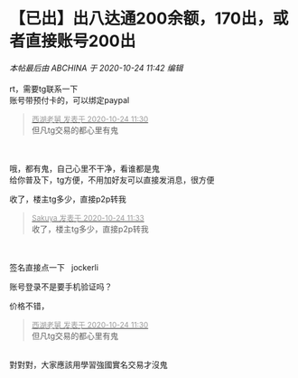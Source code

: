 # 【已出】出八达通200余额，170出，或者直接账号200出


<i class="pstatus"> 本帖最后由 ABCHINA 于 2020-10-24 11:42 编辑 </i><br />
<br />
rt，需要tg联系一下<br />
账号带预付卡的，可以绑定paypal

<div class="quote"><blockquote><font size="2"><a href="https://www.hostloc.com/forum.php?mod=redirect&amp;goto=findpost&amp;pid=9345014&amp;ptid=757913" target="_blank"><font color="#999999">西湖老舅 发表于 2020-10-24 11:30</font></a></font><br />
但凡tg交易的都心里有鬼</blockquote></div><br />
<br />
哦，都有鬼，自己心里不干净，看谁都是鬼<br />
给你普及下，tg方便，不用加好友可以直接发消息，很方便

收了，楼主tg多少，直接p2p转我<img id="aimg_z5b19" onclick="zoom(this, this.src, 0, 0, 0)" class="zoom" src="https://cdn.jsdelivr.net/gh/hishis/forum-master/public/images/patch.gif" onmouseover="img_onmouseoverfunc(this)" onload="thumbImg(this)" border="0" alt="" />

<div class="quote"><blockquote><font size="2"><a href="https://www.hostloc.com/forum.php?mod=redirect&amp;goto=findpost&amp;pid=9345029&amp;ptid=757913" target="_blank"><font color="#999999">Sakuya 发表于 2020-10-24 11:33</font></a></font><br />
收了，楼主tg多少，直接p2p转我</blockquote></div><br />
<br />
签名直接点一下&nbsp; &nbsp;jockerli

账号登录不是要手机验证吗？

价格不错，

<div class="quote"><blockquote><font size="2"><a href="https://www.hostloc.com/forum.php?mod=redirect&amp;goto=findpost&amp;pid=9345014&amp;ptid=757913" target="_blank"><font color="#999999">西湖老舅 发表于 2020-10-24 11:30</font></a></font><br />
但凡tg交易的都心里有鬼</blockquote></div><br />
對對對，大家應該用學習強國實名交易才沒鬼<img src="static/image/smiley/default/lol.gif" smilieid="12" border="0" alt="" />
